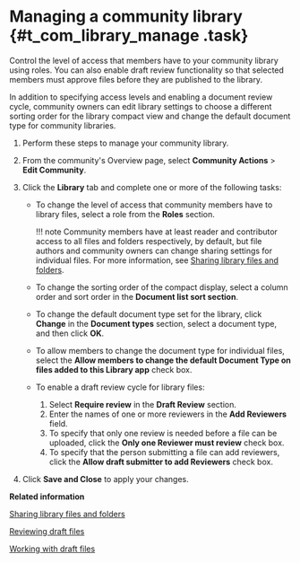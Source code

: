 # Managing a community library {#t_com_library_manage .task}

Control the level of access that members have to your community library using roles. You can also enable draft review functionality so that selected members must approve files before they are published to the library.

In addition to specifying access levels and enabling a document review cycle, community owners can edit library settings to choose a different sorting order for the library compact view and change the default document type for community libraries.

1.  Perform these steps to manage your community library.
2.  From the community's Overview page, select **Community Actions** \> **Edit Community**.

3.  Click the **Library** tab and complete one or more of the following tasks:

    -   To change the level of access that community members have to library files, select a role from the **Roles** section.

        !!! note
    Community members have at least reader and contributor access to all files and folders respectively, by default, but file authors and community owners can change sharing settings for individual files. For more information, see [Sharing library files and folders](t_com_library_sharing.md).

    -   To change the sorting order of the compact display, select a column order and sort order in the **Document list sort section**.
    -   To change the default document type set for the library, click **Change** in the **Document types** section, select a document type, and then click **OK**.
    -   To allow members to change the document type for individual files, select the **Allow members to change the default Document Type on files added to this Library app** check box.
    -   To enable a draft review cycle for library files:
        1.  Select **Require review** in the **Draft Review** section.
        2.  Enter the names of one or more reviewers in the **Add Reviewers** field.
        3.  To specify that only one review is needed before a file can be uploaded, click the **Only one Reviewer must review** check box.
        4.  To specify that the person submitting a file can add reviewers, click the **Allow draft submitter to add Reviewers** check box.
4.  Click **Save and Close** to apply your changes.


**Related information**  


[Sharing library files and folders](../communities/t_com_library_sharing.md)

[Reviewing draft files](../communities/t_com_library_review_drafts.md)

[Working with draft files](../communities/t_com_library_review_files.md)

